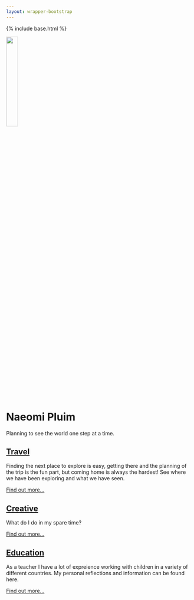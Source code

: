 ```yaml
---
layout: wrapper-bootstrap
---
```

{% include base.html %}

<main role="main" class="flex-shrink-0">

<div class="container">

  <div class="px-4 py-0 my-0 text-center">
    <img class="d-block mx-auto mb-4" src="http://2.bp.blogspot.com/-HuclQxIy_ZM/UXwdAlYhr6I/AAAAAAAAAEU/SFLlZW17FiM/s1600/427783_10151858661594167_496168328_n.jpg" alt="" style="width:25%; height:25%;">
    <h1 class="display-5 fw-bold">Naeomi Pluim</h1>
    <div class="col-lg-6 mx-auto">
      <p class="lead mb-4">Planning to see the world one step at a time.</p>
    </div>
  </div>

  <div class="px-4 py-o" id="featured-3">
    <div class="row g-4 py-2 row-cols-1 row-cols-lg-3">
      <div class="feature col">
        <a href="{{base}}/travel.html"><h2>Travel</h2></a>
        <p>Finding the next place to explore is easy, getting there and the planning of the trip is the fun part, but coming home is always the hardest! See where we have been exploring and what we have seen.</p>
        <a href="{{base}}/travel.html" class="icon-link">Find out more...</a>
      </div>
      <div class="feature col">
        <a href="{{base}}/creative.html" class="icon-link"><h2>Creative</h2></a>
        <p>What do I do in my spare time?</p>
        <a href="{{base}}/creative.html" class="icon-link">Find out more...</a>
      </div>
      <div class="feature col">
        <a href="{{base}}/education.html" class="icon-link"><h2>Education</h2></a>
        <p>As a teacher I have a lot of expreience working with children in a variety of different countries. My personal reflections and information can be found here.</p>
        <a href="{{base}}/education.html" class="icon-link">Find out more...</a>
      </div>
    </div>
  </div>

</div>

</main>
